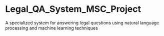 # Legal_QA_System_MSC_Project
A specialized system for answering legal questions using natural language processing and machine learning techniques 
